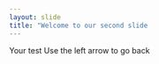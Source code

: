 ```yaml
---
layout: slide 
title: "Welcome to our second slide 
---
```

Your test 
Use the left arrow to go back
